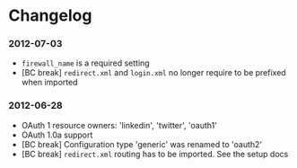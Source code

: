 Changelog
=========

### 2012-07-03

* `firewall_name` is a required setting
* [BC break] `redirect.xml` and `login.xml` no longer require to be prefixed when imported

### 2012-06-28

* OAuth 1 resource owners: 'linkedin', 'twitter', 'oauth1'
* OAuth 1.0a support
* [BC break] Configuration type 'generic' was renamed to 'oauth2'
* [BC break] `redirect.xml` routing has to be imported. See the setup docs
